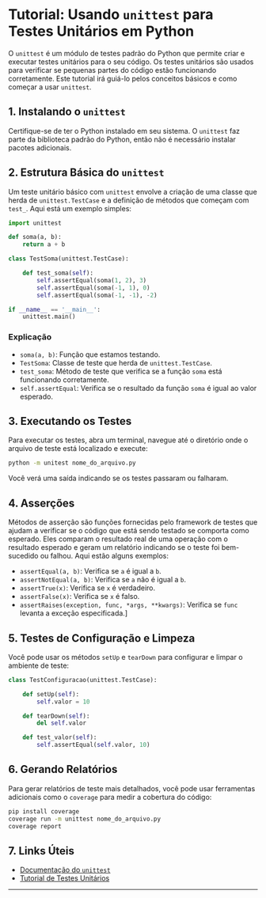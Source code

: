 # Tutorial: Usando `unittest` para Testes Unitários em Python

O `unittest` é um módulo de testes padrão do Python que permite criar e executar testes unitários para o seu código. Os testes unitários são usados para verificar se pequenas partes do código estão funcionando corretamente. Este tutorial irá guiá-lo pelos conceitos básicos e como começar a usar `unittest`.

## 1. Instalando o `unittest`

Certifique-se de ter o Python instalado em seu sistema. O `unittest` faz parte da biblioteca padrão do Python, então não é necessário instalar pacotes adicionais.

## 2. Estrutura Básica do `unittest`

Um teste unitário básico com `unittest` envolve a criação de uma classe que herda de `unittest.TestCase` e a definição de métodos que começam com `test_`. Aqui está um exemplo simples:

```python
import unittest

def soma(a, b):
    return a + b

class TestSoma(unittest.TestCase):

    def test_soma(self):
        self.assertEqual(soma(1, 2), 3)
        self.assertEqual(soma(-1, 1), 0)
        self.assertEqual(soma(-1, -1), -2)

if __name__ == '__main__':
    unittest.main()
```

### Explicação

- `soma(a, b)`: Função que estamos testando.
- `TestSoma`: Classe de teste que herda de `unittest.TestCase`.
- `test_soma`: Método de teste que verifica se a função `soma` está funcionando corretamente.
- `self.assertEqual`: Verifica se o resultado da função `soma` é igual ao valor esperado.

## 3. Executando os Testes

Para executar os testes, abra um terminal, navegue até o diretório onde o arquivo de teste está localizado e execute:

```bash
python -m unitest nome_do_arquivo.py
```

Você verá uma saída indicando se os testes passaram ou falharam.

## 4. Asserções

Métodos de asserção são funções fornecidas pelo framework de testes que ajudam a verificar se o código que está sendo testado se comporta como esperado. Eles comparam o resultado real de uma operação com o resultado esperado e geram um relatório indicando se o teste foi bem-sucedido ou falhou. Aqui estão alguns exemplos:

- `assertEqual(a, b)`: Verifica se `a` é igual a `b`.
- `assertNotEqual(a, b)`: Verifica se `a` não é igual a `b`.
- `assertTrue(x)`: Verifica se `x` é verdadeiro.
- `assertFalse(x)`: Verifica se `x` é falso.
- `assertRaises(exception, func, *args, **kwargs)`: Verifica se `func` levanta a exceção especificada.]

## 5. Testes de Configuração e Limpeza

Você pode usar os métodos `setUp` e `tearDown` para configurar e limpar o ambiente de teste:

```python
class TestConfiguracao(unittest.TestCase):

    def setUp(self):
        self.valor = 10

    def tearDown(self):
        del self.valor

    def test_valor(self):
        self.assertEqual(self.valor, 10)
```

## 6. Gerando Relatórios

Para gerar relatórios de teste mais detalhados, você pode usar ferramentas adicionais como o `coverage` para medir a cobertura do código:

```bash
pip install coverage
coverage run -m unittest nome_do_arquivo.py
coverage report
```

## 7. Links Úteis

- [Documentação do `unittest`](https://docs.python.org/3/library/unittest.html)
- [Tutorial de Testes Unitários](https://realpython.com/python-testing/)

---